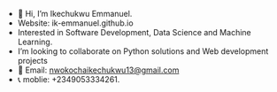 - 👋 Hi, I’m Ikechukwu Emmanuel. 
- Website: ik-emmanuel.github.io
- Interested in Software Development, Data Science and Machine Learning.
-  I’m looking to collaborate on Python solutions and Web development projects
- 📧 Email: nwokochaikechukwu13@gmail.com 
- 📞 moblie: +2349053334261.

